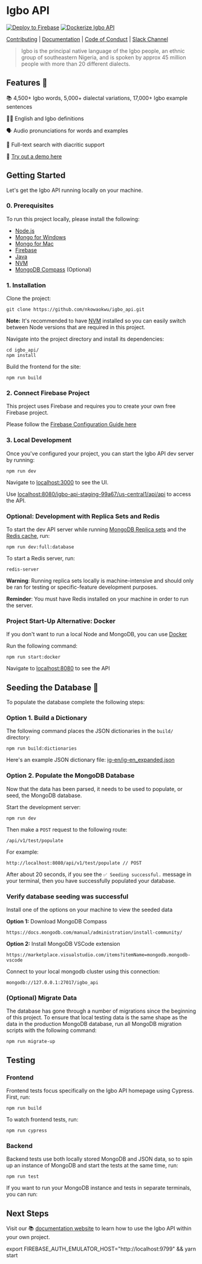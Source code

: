 # Igbo API

[![Deploy to Firebase](https://github.com/nkowaokwu/igbo_api/actions/workflows/deploy.yml/badge.svg)](https://github.com/nkowaokwu/igbo_api/actions/workflows/deploy.yml) [![Dockerize Igbo API](https://github.com/nkowaokwu/igbo_api/actions/workflows/dockerize.yml/badge.svg)](https://github.com/nkowaokwu/igbo_api/actions/workflows/dockerize.yml)

[Contributing](./.github/CONTRIBUTING.md) | [Documentation](https://igboapi.com/docs) | [Code of Conduct](./.github/CODE_OF_CONDUCT.md) | [Slack Channel](https://igboapi.slack.com)

> Igbo is the principal native language of the Igbo people, an ethnic group of southeastern Nigeria, and is spoken by approx 45 million people with more than 20 different dialects.

## Features 🧱

📚 4,500+ Igbo words, 5,000+ dialectal variations, 17,000+ Igbo example sentences

✍🏾 English and Igbo definitions

🗣 Audio pronunciations for words and examples

🔎 Full-text search with diacritic support

🚀 [Try out a demo here](https://igboapi.com)

## Getting Started

Let's get the Igbo API running locally on your machine.

### 0. Prerequisites

To run this project locally, please install the following:

- [Node.js](https://nodejs.org/en/download/)
- [Mongo for Windows](https://www.mongodb.com/docs/v3.0/tutorial/install-mongodb-on-windows/)
- [Mongo for Mac](https://www.mongodb.com/docs/v3.0/tutorial/install-mongodb-on-os-x/)
- [Firebase](https://console.firebase.google.com/)
- [Java](https://www.oracle.com/java/technologies/downloads/)
- [NVM](https://github.com/nvm-sh/nvm)
- [MongoDB Compass](https://docs.mongodb.com/manual/administration/install-community/) (Optional)

### 1. Installation

Clone the project:

```
git clone https://github.com/nkowaokwu/igbo_api.git
```

**Note:** It's recommended to have [NVM](https://github.com/nvm-sh/nvm) installed so you can easily switch
between Node versions that are required in this project.

Navigate into the project directory and install its dependencies:

```
cd igbo_api/
npm install
```

Build the frontend for the site:

```
npm run build
```

### 2. Connect Firebase Project

This project uses Firebase and requires you to create your own free Firebase project.

Please follow the [Firebase Configuration Guide here](./.github/FIREBASE_CONFIG.md)

### 3. Local Development

Once you've configured your project, you can start the Igbo API dev server by running:

```
npm run dev
```

Navigate to [localhost:3000](http://localhost:3000/) to see the UI.

Use [localhost:8080/igbo-api-staging-99a67/us-central1/api/api](http://localhost:8080/igbo-api-staging-99a67/us-central1/api/api) to access the API.

### Optional: Development with Replica Sets and Redis

To start the dev API server while running [MongoDB Replica sets](https://docs.mongodb.com/manual/replication/) and the [Redis cache](https://redis.io/), run:

```
npm run dev:full:database
```

To start a Redis server, run:

```
redis-server
```

**Warning**: Running replica sets locally is machine-intensive and should only
be ran for testing or specific-feature development purposes.

**Reminder**: You must have Redis installed on your machine in order to run the server.

### Project Start-Up Alternative: Docker

If you don't want to run a local Node and MongoDB, you can use [Docker](https://docker.com)

Run the following command:

```
npm run start:docker
```

Navigate to [localhost:8080](http://localhost:8080) to see the API

## Seeding the Database 🌱

To populate the database complete the following steps:

### Option 1. Build a Dictionary

The following command places the JSON dictionaries in the `build/` directory:

```
npm run build:dictionaries
```

Here's an example JSON dictionary file: [ig-en/ig-en_expanded.json](./src/dictionaries/ig-en/ig-en_expanded.json)

### Option 2. Populate the MongoDB Database

Now that the data has been parsed, it needs to be used to populate, or seed, the MongoDB database.

Start the development server:

```
npm run dev
```

Then make a `POST` request to the following route:

```
/api/v1/test/populate
```

For example:

```
http://localhost:8080/api/v1/test/populate // POST
```

After about 20 seconds, if you see the `✅ Seeding successful.` message in your terminal, then you have successfully populated your database.

### Verify database seeding was successful

Install one of the options on your machine to view the seeded data

**Option 1:** Download MongoDB Compass
```
https://docs.mongodb.com/manual/administration/install-community/
```

**Option 2:** Install MongoDB VSCode extension
```
https://marketplace.visualstudio.com/items?itemName=mongodb.mongodb-vscode
```

Connect to your local mongodb cluster using this connection:
```
mongodb://127.0.0.1:27017/igbo_api
```

### (Optional) Migrate Data

The database has gone through a number of migrations since the beginning of this project. To ensure that local testing data is the same
shape as the data in the production MongoDB database, run all MongoDB migration scripts with the following command:

```
npm run migrate-up
```

## Testing

### Frontend

Frontend tests focus specifically on the Igbo API homepage using Cypress. First, run:

```
npm run build
```

To watch frontend tests, run:

```
npm run cypress
```

### Backend

Backend tests use both locally stored MongoDB and JSON data, so to spin up an instance of MongoDB and start the tests at the same time, run:

```
npm run test
```

If you want to run your MongoDB instance and tests in separate terminals, you can run:

## Next Steps

Visit our 📚 [documentation website](https://igboapi.com/docs) to learn how to use the Igbo API within your own project.

export FIREBASE_AUTH_EMULATOR_HOST="http://localhost:9799" && yarn start